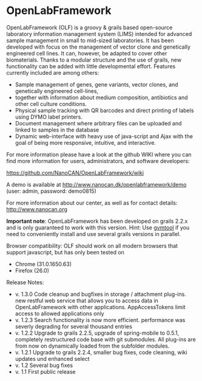OpenLabFramework
================

OpenLabFramework (OLF) is a groovy & grails based open-source laboratory information management system (LIMS) 
intended for advanced sample management in small to mid-sized laboratories. It has been developed with focus
on the management of vector clone and genetically engineered cell lines. It can, however, be adapted to cover
other biomaterials. Thanks to a modular structure and the use of grails, new functionality can be added with
little developmental effort. Features currently included are among others: 

* Sample management of genes, gene variants, vector clones, and genetically engineered cell-lines,
* together with information about medium composition, antibiotics and other cell culture conditions.
* Physical sample tracking with QR barcodes and direct printing of labels using DYMO label printers.
* Document management where arbitrary files can be uploaded and linked to samples in the database
* Dynamic web-interface with heavy use of java-script and Ajax with the goal of being more responsive,
  intuitive, and interactive.

For more information please have a look at the github WIKI where you can find more information for users, 
administrators, and software developers:

https://github.com/NanoCAN/OpenLabFramework/wiki

A demo is available at http://www.nanocan.dk/openlabframework/demo (user: admin, password: demo0815)

For more information about our center, as well as for contact details: http://www.nanocan.org

__Important note__: OpenLabFramework has been developed on grails 2.2.x and is only guaranteed to work with this version. Hint: Use [gvmtool](http://gvmtool.net) if you need to conveniently install and use several grails versions in parallel.

Browser compatibility: OLF should work on all modern browsers that support javascript, but has only been tested on 
* Chrome (31.0.1650.63)
* Firefox (26.0)

Release Notes:
* v. 1.3.0 Code cleanup and bugfixes in storage / attachment plug-ins. new restful web service that allows you to access data in OpenLabFramework with other applications. AppAccessTokens limit access to 
allowed applications only 
* v. 1.2.3 Search functionality is now more efficient. performance was severly degrading for several thousand entries
* v. 1.2.2 Upgrade to grails 2.2.5, upgrade of spring-mobile to 0.5.1, completely restructured code base with git submodules. All plug-ins are from now on dynamically loaded from the subfolder modules.
* v. 1.2.1 Upgrade to grails 2.2.4, smaller bug fixes, code cleaning, wiki updates und enhanced select
* v. 1.2 Several bug fixes
* v. 1.1 First public release



